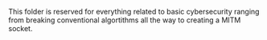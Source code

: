 This folder is reserved for everything related to basic cybersecurity ranging from breaking conventional algortithms all the way to creating a MITM socket.